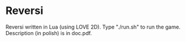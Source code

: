# Reversi
Reversi written in Lua (using LOVE 2D).
Type "./run.sh" to run the game.
Description (in polish) is in doc.pdf.
